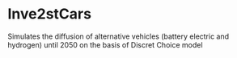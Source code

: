 # Inve2stCars
Simulates the diffusion of alternative vehicles (battery electric and hydrogen) until 2050 on the basis of Discret Choice model
